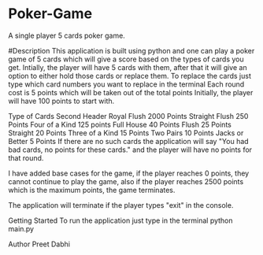 # Poker-Game
A single player 5 cards poker game.

#Description
This application is built using python and one can play a poker game of 5 cards which will give a score based on the types of cards you get. Intially, the player will have 5 cards with them, after that it will give an option to either hold those cards or replace them. To replace the cards just type which card numbers you want to replace in the terminal Each round cost is 5 points which will be taken out of the total points Initially, the player will have 100 points to start with.

Type of Cards	Second Header
Royal Flush	2000 Points
Straight Flush	250 Points
Four of a Kind	125 points
Full House	40 Points
Flush	25 Points
Straight	20 Points
Three of a Kind	15 Points
Two Pairs	10 Points
Jacks or Better	5 Points
If there are no such cards the application will say "You had bad cards, no points for these cards." and the player will have no points for that round.

I have added base cases for the game, if the player reaches 0 points, they cannot continue to play the game, also if the player reaches 2500 points which is the maximum points, the game terminates.

The application will terminate if the player types "exit" in the console.

Getting Started
To run the application just type in the terminal python main.py

Author
Preet Dabhi
